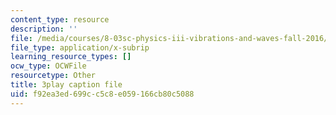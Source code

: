 ```yaml
---
content_type: resource
description: ''
file: /media/courses/8-03sc-physics-iii-vibrations-and-waves-fall-2016/f92ea3ed699cc5c8e059166cb80c5088_I0YACDaY-ww.srt
file_type: application/x-subrip
learning_resource_types: []
ocw_type: OCWFile
resourcetype: Other
title: 3play caption file
uid: f92ea3ed-699c-c5c8-e059-166cb80c5088
---
```

